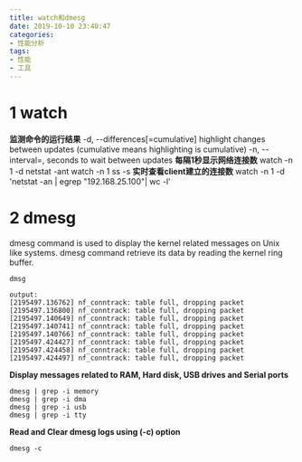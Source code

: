 ```yaml
---
title: watch和dmesg
date: 2019-10-10 23:40:47
categories:
- 性能分析
tags:
- 性能
- 工具
---
```


# 1 watch
**监测命令的运行结果**
-d, --differences[=cumulative]   highlight changes between updates (cumulative means highlighting is cumulative)
-n, --interval=<seconds>, seconds to wait between updates
**每隔1秒显示网络连接数**
watch -n 1 -d netstat -ant
watch -n 1 ss -s
**实时查看client建立的连接数**
watch -n 1 -d 'netstat -an | egrep "192.168.25.100"| wc -l'

# 2 dmesg
dmesg command is used to display the kernel related messages on Unix like systems. dmesg command retrieve its data by reading the kernel ring buffer.
```shell
dmsg

output:
[2195497.136762] nf_conntrack: table full, dropping packet
[2195497.136800] nf_conntrack: table full, dropping packet
[2195497.140649] nf_conntrack: table full, dropping packet
[2195497.140741] nf_conntrack: table full, dropping packet
[2195497.140766] nf_conntrack: table full, dropping packet
[2195497.424427] nf_conntrack: table full, dropping packet
[2195497.424458] nf_conntrack: table full, dropping packet
[2195497.424497] nf_conntrack: table full, dropping packet
```
**Display messages related to RAM, Hard disk, USB drives and Serial ports**
```shell
dmesg | grep -i memory
dmesg | grep -i dma
dmesg | grep -i usb
dmesg | grep -i tty
```
**Read and Clear dmesg logs using (-c) option**
```shell
dmesg -c
```